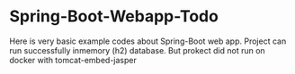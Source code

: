 # Spring-Boot-Webapp-Todo

Here is very basic example codes about  Spring-Boot web app.
Project can run successfully inmemory (h2) database.
But prokect did not run on docker with tomcat-embed-jasper
